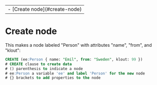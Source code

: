 <table class="TOC"><tr><td>- [Create node](#create-node)
</td></tr></table>




# Create node

This makes a node labeled "Person" with attributes "name", "from", and "klout":

```SQL
CREATE (ee:Person { name: "Emil", from: "Sweden", klout: 99 })
# CREATE clause to create data
# () parenthesis to indicate a node
# ee:Person a variable 'ee' and label 'Person' for the new node
# {} brackets to add properties to the node
```